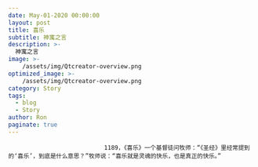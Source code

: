 ```yaml
---
date: May-01-2020 00:00:00
layout: post
title: 喜乐
subtitle: 神寓之言
description: >-
  神寓之言
image: >-
    /assets/img/Qtcreator-overview.png
optimized_image: >-
    /assets/img/Qtcreator-overview.png
category: Story
tags:
  - blog
  - Story
author: Ron
paginate: true
---
```


							　　1189，《喜乐》一个基督徒问牧师：“《圣经》里经常提到的‘喜乐’，到底是什么意思？”牧师说：“喜乐就是灵魂的快乐，也是真正的快乐。”
							
							
						